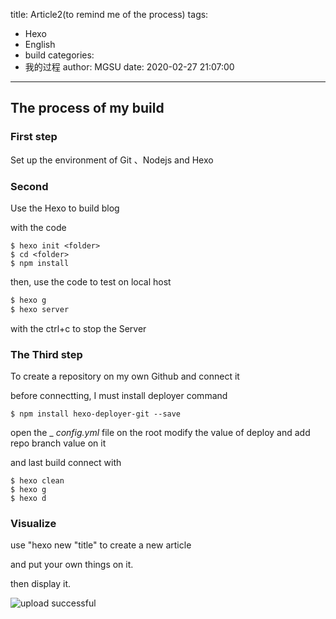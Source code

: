 title: Article2(to remind me of the process)
tags:
  - Hexo
  - English
  - build
categories:
  - 我的过程
author: MGSU
date: 2020-02-27 21:07:00
---
## The process of my build

### First step 
Set up the environment of Git 、Nodejs and Hexo

### Second 


<!--more-->
Use the Hexo to build blog

with the code 
```
$ hexo init <folder>
$ cd <folder>
$ npm install
```


then, use the code to test on local host
```bash h
$ hexo g
$ hexo server
```

with the ctrl+c to stop the Server

### The Third step
To create a repository on my own Github and connect it

before connectting, I must install deployer command


```
$ npm install hexo-deployer-git --save
```

open the _ _config.yml_ file on the root
modify the value of deploy and add repo branch value on it

and last build connect with

```
$ hexo clean
$ hexo g
$ hexo d
```

### Visualize

use "hexo new "title" to create a new article

and put your own things on it.

then display it.


![upload successful](/images/pasted-2.png)
<!--more-->